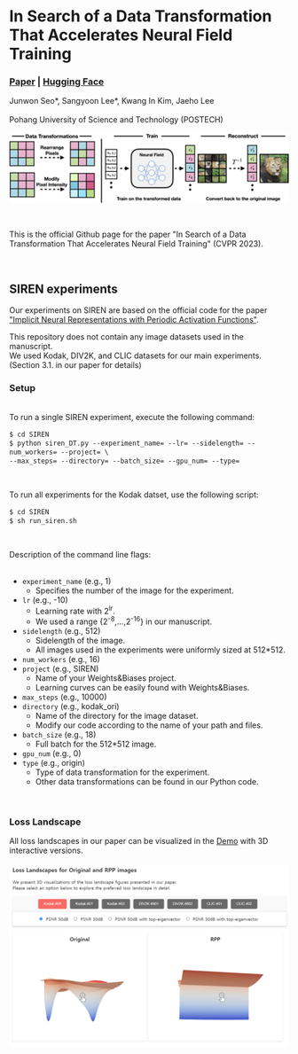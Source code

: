 # In Search of a Data Transformation That Accelerates Neural Field Training
### [Paper](https://arxiv.org/abs/2311.17094) | [Hugging Face](https://huggingface.co/papers/2311.17094)

Junwon Seo\*, Sangyoon Lee\*, Kwang In Kim, Jaeho Lee<br><br>
Pohang University of Science and Technology (POSTECH)

![pipeline](./assets/pipeline1.png)

<br>

This is the official Github page for the paper "In Search of a Data Transformation That Accelerates Neural Field Training" (CVPR 2023).

<br>

## SIREN experiments

Our experiments on SIREN are based on the official code for the paper ["Implicit Neural Representations with Periodic Activation Functions"](https://github.com/vsitzmann/siren).<br>

This repository does not contain any image datasets used in the manuscript.<br>
We used Kodak, DIV2K, and CLIC datasets for our main experiments. (Section 3.1. in our paper for details)
<br>

### Setup

<br>
To run a single SIREN experiment, execute the following command:

```
$ cd SIREN
$ python siren_DT.py --experiment_name= --lr= --sidelength= --num_workers= --project= \
--max_steps= --directory= --batch_size= --gpu_num= --type=
```
<br>

To run all experiments for the Kodak datset, use the following script:

```
$ cd SIREN
$ sh run_siren.sh
```
<br>

Description of the command line flags: <br><br>

* `experiment_name` (e.g., 1)
    * Specifies the number of the image for the experiment.
* `lr` (e.g., -10)
    * Learning rate with 2<sup>lr</sup>.
    * We used a range {2<sup>-8</sup>,...,2<sup>-16</sup>} in our manuscript.
* `sidelength` (e.g., 512)
    * Sidelength of the image.
    * All images used in the experiments were uniformly sized at 512*512.
* `num_workers` (e.g., 16)
* `project` (e.g., SIREN)
    * Name of your Weights&Biases project.
    * Learning curves can be easily found with Weights&Biases.
* `max_steps` (e.g., 10000)
* `directory` (e.g., kodak_ori)
    * Name of the directory for the image dataset.
    * Modify our code according to the name of your path and files.
* `batch_size` (e.g., 18)
    * Full batch for the 512*512 image.
* `gpu_num` (e.g., 0)
* `type` (e.g., origin)
    * Type of data transformation for the experiment.
    * Other data transformations can be found in our Python code.

<br>

### Loss Landscape

All loss landscapes in our paper can be visualized in the [Demo](https://huggingface.co/spaces/lyunm1206/Interactive_Loss_Landscapes) with 3D interactive versions.<br>
<br>
![Demo](./assets/demo.png)